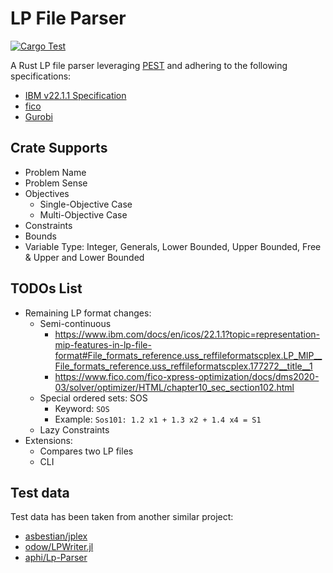 # LP File Parser

[![Cargo Test](https://github.com/dandxy89/congenial-enigma/actions/workflows/cargo_test.yml/badge.svg)](https://github.com/dandxy89/congenial-enigma/actions/workflows/cargo_test.yml)

A Rust LP file parser leveraging [PEST](https://docs.rs/pest/latest/pest/) and adhering to the following specifications:

- [IBM v22.1.1 Specification](https://www.ibm.com/docs/en/icos/22.1.1?topic=cplex-lp-file-format-algebraic-representation)
- [fico](https://www.fico.com/fico-xpress-optimization/docs/dms2020-03/solver/optimizer/HTML/chapter10_sec_section102.html)
- [Gurobi](https://www.gurobi.com/documentation/current/refman/lp_format.html)

## Crate Supports

- Problem Name
- Problem Sense
- Objectives
  - Single-Objective Case
  - Multi-Objective Case
- Constraints
- Bounds
- Variable Type: Integer, Generals, Lower Bounded, Upper Bounded, Free & Upper and Lower Bounded

## TODOs List

- Remaining LP format changes:
  - Semi-continuous
    - <https://www.ibm.com/docs/en/icos/22.1.1?topic=representation-mip-features-in-lp-file-format#File_formats_reference.uss_reffileformatscplex.LP_MIP__File_formats_reference.uss_reffileformatscplex.177272__title__1>
    - <https://www.fico.com/fico-xpress-optimization/docs/dms2020-03/solver/optimizer/HTML/chapter10_sec_section102.html>
  - Special ordered sets: SOS
    - Keyword: `SOS`
    - Example: `Sos101: 1.2 x1 + 1.3 x2 + 1.4 x4 = S1`
  - Lazy Constraints
- Extensions:
  - Compares two LP files
  - CLI

## Test data

Test data has been taken from another similar project:

- [asbestian/jplex](https://github.com/asbestian/jplex/blob/main/instances/afiro.lp)
- [odow/LPWriter.jl](https://github.com/odow/LPWriter.jl/blob/master/test/model2.lp)
- [aphi/Lp-Parser](https://github.com/aphi/Lp-Parser)
